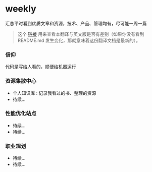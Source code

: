 # weekly

<p class="danger">
  汇总平时看到优质文章和资源，技术、产品、管理均有，尽可能一周一篇
</p>

> 这个 [链接](https://github.com/sqrthree/vuejs-component-style-guide/compare/master...pablohpsilva:master) 用来查看本翻译与英文版是否有差别（如果你没有看到 README.md 发生变化，那就意味着这份翻译文档是最新的）。

### 信仰

<p class="danger">
  代码是写给人看的，顺便给机器运行
</p>

### 资源集散中心

* 个人知识库 : 记录我看过的书、整理的资源
* 待续...

### 性能优化站点

* 待续...
* 待续...

### 职业规划

* 待续...
* 待续...

